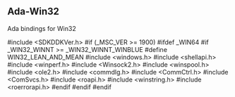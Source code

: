 ## Ada-Win32
Ada bindings for Win32

#include <SDKDDKVer.h>
#if (_MSC_VER >= 1900)
    #ifdef _WIN64
        #if _WIN32_WINNT >= _WIN32_WINNT_WINBLUE
            #define WIN32_LEAN_AND_MEAN
            #include <windows.h>
            #include <shellapi.h>
            #include <winperf.h>
            #include <Winsock2.h>
            #include <winspool.h>
            #include <ole2.h>
            #include <commdlg.h>
            #include <CommCtrl.h>
            #include <ComSvcs.h>
            #include <roapi.h>
            #include <winstring.h>
            #include <roerrorapi.h>
        #endif
    #endif
#endif